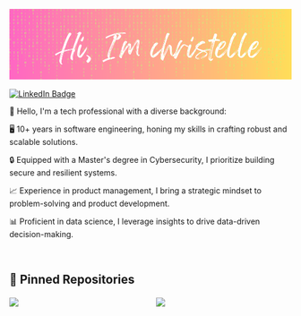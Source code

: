 

![Christelle's GitHub Banner](./assets/banner7.png)

[![LinkedIn Badge](https://img.shields.io/badge/LinkedIn-Profile-informational?style=flat&logo=linkedin&logoColor=white&color=0D76A8)](https://www.linkedin.com/in/christellejoseph/)

👋 Hello, I'm a tech professional with a diverse background:

🖥️ 10+ years in software engineering, honing my skills in crafting robust and scalable solutions.

🔒 Equipped with a Master's degree in Cybersecurity, I prioritize building secure and resilient systems.

📈 Experience in product management, I bring a strategic mindset to problem-solving and product development.

📊 Proficient in data science, I leverage insights to drive data-driven decision-making.

<br>

📌 Pinned Repositories
---
<div style="display: flex; flex-wrap: wrap; justify-content: space-between;">

  <!-- <a href="https://github.com/ChristelleJoseph/Aria-ai" style="flex: 0 0 48%; margin-bottom: 1rem;">
    <img align="center" src="https://github-readme-stats.vercel.app/api/pin/?username=christellejoseph&repo=aria-ai&title_color=ffffff&text_color=c9cacc&icon_color=4AB197&bg_color=1A2B34"/>
  </a> -->

  <a href="https://github.com/ChristelleJoseph/Aria-ai" style="flex: 0 0 48%; margin-bottom: 1rem;">
  <img align="center" src="https://github-readme-stats.vercel.app/api/pin/?username=christellejoseph&repo=aria-ai&title_color=FF69B4&text_color=FFA500&icon_color=4AB197&bg_color=1A2B34"/>
</a>

  <!-- <a href="https://github.com/ChristelleJoseph/Vulnerability-Management" style="flex: 0 0 48%; margin-bottom: 1rem;">
    <img align="center" src="https://github-readme-stats.vercel.app/api/pin/?username=christellejoseph&repo=Vulnerability-Management&title_color=ffffff&text_color=c9cacc&icon_color=4AB197&bg_color=1A2B34"/>
  </a> -->

<a href="https://github.com/ChristelleJoseph/Vulnerability-Management" style="flex: 0 0 48%; margin-bottom: 1rem;">
  <img align="center" src="https://github-readme-stats.vercel.app/api/pin/?username=christellejoseph&repo=Vulnerability-Management&title_color=FF69B4&text_color=FFA500&icon_color=4AB197&bg_color=1A2B34"/>
</a>







</div>
